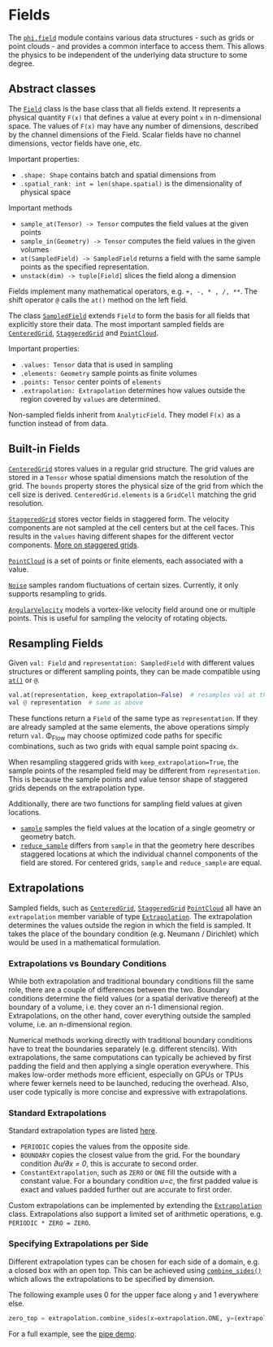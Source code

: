 # Fields

The [`phi.field`](phi/field/) module contains various data structures - such as grids or point clouds - 
and provides a common interface to access them.
This allows the physics to be independent of the underlying data structure to some degree.


## Abstract classes

The [`Field`](phi/field/#phi.field.Field) class is the base class that all fields extend.
It represents a physical quantity `F(x)` that defines a value at every point `x` in n-dimensional space.
The values of `F(x)` may have any number of dimensions, described by the channel dimensions of the Field.
Scalar fields have no channel dimensions, vector fields have one, etc.

Important properties:

* `.shape: Shape` contains batch and spatial dimensions from 
* `.spatial_rank: int = len(shape.spatial)` is the dimensionality of physical space

Important methods

* `sample_at(Tensor) -> Tensor` computes the field values at the given points
* `sample_in(Geometry) -> Tensor` computes the field values in the given volumes
* `at(SampledField) -> SampledField` returns a field with the same sample points as the specified representation.
* `unstack(dim) -> tuple[Field]` slices the field along a dimension

Fields implement many mathematical operators, e.g. `+, -, * , /, **`.
The shift operator `@` calls the `at()` method on the left field.

The class [`SampledField`](phi/field/#phi.field.SampledField) extends `Field` to form the basis for all fields that explicitly store their data.
The most important sampled fields are 
[`CenteredGrid`](phi/field/#phi.field.CenteredGrid), 
[`StaggeredGrid`](phi/field/#phi.field.StaggeredGrid) and 
[`PointCloud`](phi/field/#phi.field.PointCloud).

Important properties:

* `.values: Tensor` data that is used in sampling
* `.elements: Geometry` sample points as finite volumes
* `.points: Tensor` center points of `elements`
* `.extrapolation: Extrapolation` determines how values outside the region covered by `values` are determined.

Non-sampled fields inherit from `AnalyticField`.
They model `F(x)` as a function instead of from data.


## Built-in Fields

[`CenteredGrid`](phi/field/#phi.field.CenteredGrid) stores values in a regular grid structure.
The grid values are stored in a `Tensor` whose spatial dimensions match the resolution of the grid.
The `bounds` property stores the physical size of the grid from which the cell size is derived.
`CenteredGrid.elements` is a `GridCell` matching the grid resolution.

[`StaggeredGrid`](phi/field/#phi.field.StaggeredGrid)
stores vector fields in staggered form.
The velocity components are not sampled at the cell centers but at the cell faces.
This results in the `values` having different shapes for the different vector components.
[More on staggered grids](Staggered_Grids.html).

[`PointCloud`](phi/field/#phi.field.PointCloud)
is a set of points or finite elements, each associated with a value.

[`Noise`](phi/field/#phi.field.Noise)
samples random fluctuations of certain sizes.
Currently, it only supports resampling to grids.

[`AngularVelocity`](phi/field/#phi.field.AngularVelocity)
models a vortex-like velocity field around one or multiple points.
This is useful for sampling the velocity of rotating objects.


## Resampling Fields
Given `val: Field` and `representation: SampledField` with different values structures or different sampling points, 
they can be made compatible using [`at()`](phi/field/#phi.field.Field.at) or `@`.
```python
val.at(representation, keep_extrapolation=False)  # resamples val at the elements of representation
val @ representation  # same as above
```
These functions return a `Field` of the same type as `representation`.
If they are already sampled at the same elements, the above operations simply return `val`.
Φ<sub>Flow</sub> may choose optimized code paths for specific combinations, such as two grids with equal sample point spacing `dx`.

When resampling staggered grids with `keep_extrapolation=True`, the sample points of the resampled field may be different from `representation`.
This is because the sample points and value tensor shape of staggered grids depends on the extrapolation type.

Additionally, there are two functions for sampling field values at given locations.

* [`sample`](phi/field/#phi.field.sample) samples the field values at the location of a single geometry or geometry batch.
* [`reduce_sample`](phi/field/#phi.field.reduce_sample) differs from `sample` in that the geometry here describes
  staggered locations at which the individual channel components of the field are stored.
  For centered grids, `sample` and `reduce_sample` are equal.


## Extrapolations

Sampled fields, such as [`CenteredGrid`](phi/field/#phi.field.CenteredGrid),
[`StaggeredGrid`](phi/field/#phi.field.StaggeredGrid)
[`PointCloud`](phi/field/#phi.field.PointCloud) all have an `extrapolation` member variable of type 
[`Extrapolation`](phi/math/extrapolation.html#phiml.math.extrapolation.Extrapolation).
The extrapolation determines the values outside the region in which the field is sampled.
It takes the place of the boundary condition (e.g. Neumann / Dirichlet) which would be used in a mathematical formulation.

### Extrapolations vs Boundary Conditions

While both extrapolation and traditional boundary conditions fill the same role, there are a couple of differences between the two.
Boundary conditions determine the field values (or a spatial derivative thereof) at the boundary of a volume, i.e. they cover an n-1 dimensional region.
Extrapolations, on the other hand, cover everything outside the sampled volume, i.e. an n-dimensional region.

Numerical methods working directly with traditional boundary conditions have to treat the boundaries separately (e.g. different stencils).
With extrapolations, the same computations can typically be achieved by first padding the field and then applying a single operation everywhere.
This makes low-order methods more efficient, especially on GPUs or TPUs where fewer kernels need to be launched, reducing the overhead.
Also, user code typically is more concise and expressive with extrapolations.

### Standard Extrapolations

Standard extrapolation types are listed [here](phi/math/extrapolation.html#header-variables).

* `PERIODIC` copies the values from the opposite side.
* `BOUNDARY` copies the closest value from the grid. For the boundary condition *∂u/∂x = 0*, this is accurate to second order.
* `ConstantExtrapolation`, such as `ZERO` or `ONE` fill the outside with a constant value.
  For a boundary condition *u=c*, the first padded value is exact and values padded further out are accurate to first order.

Custom extrapolations can be implemented by extending the
[`Extrapolation`](phi/math/extrapolation.html#phiml.math.extrapolation.Extrapolation) class.
Extrapolations also support a limited set of arithmetic operations, e.g. `PERIODIC * ZERO = ZERO`.

### Specifying Extrapolations per Side

Different extrapolation types can be chosen for each side of a domain, e.g. a closed box with an open top.
This can be achieved using [`combine_sides()`](phi/math/extrapolation.html#phiml.math.extrapolation.combine_sides)
which allows the extrapolations to be specified by dimension.

The following example uses 0 for the upper face along `y` and 1 everywhere else.
```python
zero_top = extrapolation.combine_sides(x=extrapolation.ONE, y=(extrapolation.ONE, extrapolation.ZERO))
```
For a full example, see the [pipe demo](https://github.com/tum-pbs/PhiFlow/blob/master/demos/pipe.py).